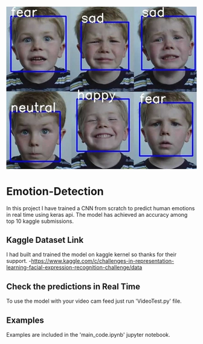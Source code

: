 ![Preview](preview.jpg)
# Emotion-Detection
In this project I have trained a CNN from scratch to predict human emotions in real time using keras api. The model has achieved an accuracy among top 10 kaggle submissions.
## Kaggle Dataset Link
I had built and trained the model on kaggle kernel so thanks for their support.
-https://www.kaggle.com/c/challenges-in-representation-learning-facial-expression-recognition-challenge/data
## Check the predictions in Real Time
To use the model with your video cam feed just run 'VideoTest.py' file.
## Examples
Examples are included in the 'main_code.ipynb' jupyter notebook.
